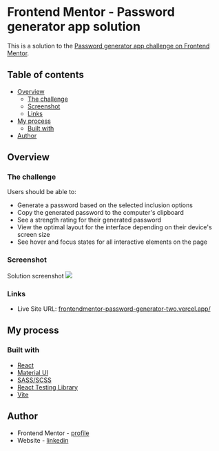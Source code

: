 # Frontend Mentor - Password generator app solution

This is a solution to the [Password generator app challenge on Frontend Mentor](https://www.frontendmentor.io/challenges/password-generator-app-Mr8CLycqjh).

## Table of contents

- [Overview](#overview)
  - [The challenge](#the-challenge)
  - [Screenshot](#screenshot)
  - [Links](#links)
- [My process](#my-process)
  - [Built with](#built-with)
- [Author](#author)

## Overview

### The challenge

Users should be able to:

- Generate a password based on the selected inclusion options
- Copy the generated password to the computer's clipboard
- See a strength rating for their generated password
- View the optimal layout for the interface depending on their device's screen size
- See hover and focus states for all interactive elements on the page

### Screenshot

Solution screenshot
![](.solution/preview.png)

### Links

- Live Site URL: [frontendmentor-password-generator-two.vercel.app/](https://frontendmentor-password-generator-two.vercel.app/)

## My process

### Built with

- [React](https://reactjs.org/)
- [Material UI](https://mui.com/material-ui/getting-started/overview/)
- [SASS/SCSS](https://sass-lang.com/)
- [React Testing Library](https://testing-library.com/docs/)
- [Vite](https://vitejs.dev/)

## Author

- Frontend Mentor - [profile](https://www.frontendmentor.io/profile/aratur)
- Website - [linkedin](https://www.linkedin.com/in/artur-jedrzejczak/)
